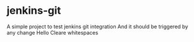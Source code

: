 # jenkins-git
A simple project to test jenkins git integration
And it should be triggered by any change
Hello Cleare whitespaces
